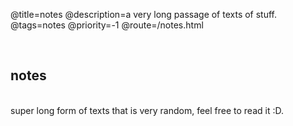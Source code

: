 @title=notes
@description=a very long passage of texts of stuff.
@tags=notes
@priority=-1
@route=/notes.html

<br />

## notes

<br>
super long form of texts that is very random, feel free to read it :D.
